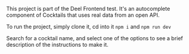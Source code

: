 This project is part of the Deel Frontend test. It's an autocomplete component of Cocktails that uses real data from an open API.

To run the project, simply clone it, cd into it `npm i` and `npm run dev`

Search for a cocktail name, and select one of the options to see a brief description of the instructions to make it.
